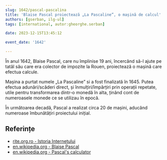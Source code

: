 ```yaml
---
slug: 1642/pascal-pascalina
title: 'Blaise Pascal proiectează „La Pascaline”, o mașină de calcul'
authors: [gserban, ilg-ul]
tags: [international, autor:gheorghe.serban]

date: 2023-12-15T13:45:12

event_date: '1642'

---
```


În anul 1642, Blaise Pascal, care nu împlinise 19 ani, încercând să-l
ajute pe tatăl său care era colector de impozite la Rouen, proiectează
o mașină care efectua calcule.

<!-- truncate -->

Mașina a purtat numele „La Pascaline” si a fost finalizată în 1645.
Putea efectua adunări/scăderi direct, și înmulțiri/împărțiri prin
operații repetate, utile pentru transformarea dintr-o monedă în alta,
ținând cont de numeroasele monede ce se utilizau în epocă.

În următoarea decadă, Pascal a realizat circa 20 de mașini, aducând numeroase
îmbunătățiri proiectului inițial.

## Referințe

- [rite.org.ro - Istoria Internetului](https://rite.org.ro/istoria-internetului/)
- [en.wikipedia.org - Blaise Pascal](https://en.wikipedia.org/wiki/Blaise_Pascal)
- [en.wikipedia.org - Pascal's calculator](https://en.wikipedia.org/wiki/Pascal%27s_calculator)
